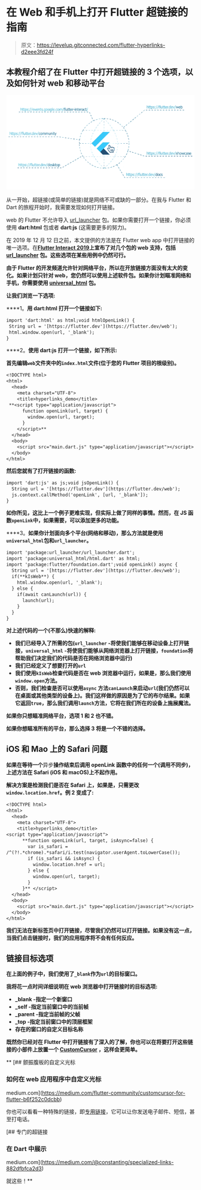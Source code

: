 # 在 Web 和手机上打开 Flutter 超链接的指南

> 原文：<https://levelup.gitconnected.com/flutter-hyperlinks-d2eee3fd24f>

## 本教程介绍了在 Flutter 中打开超链接的 3 个选项，以及如何针对 web 和移动平台

![](img/6a72801c7317f243385c8e194b54811e.png)

从一开始，超链接(或简单的链接)就是网络不可或缺的一部分。在我与 Flutter 和 Dart 的旅程开始时，我需要发现如何打开链接。

web 的 Flutter 不允许导入 [url_launcher](https://pub.dev/packages/url_launcher) 包。如果你需要打开一个链接，你必须使用 **dart:html** 包或者 **dart:js** (这需要更多的努力)。

在 2019 年 12 月 12 日之前，本文提供的方法是在 Flutter web app 中打开链接的唯一选项。在[**Flutter Interact 2019**](https://developers.google.com/events/flutter-interact)**上宣布了对几个包的 web 支持，包括 [url_launcher](https://pub.dev/packages/url_launcher) 包。这些选项在某些用例中仍然可行。**

**由于 Flutter 的开发频道允许针对网络平台，所以在开放链接方面没有太大的变化。如果计划只针对 web，您仍然可以使用上述软件包。如果你计划瞄准网络和手机，你需要使用 [universal_html](https://pub.dev/packages/universal_html) 包。**

**让我们浏览一下选项:**

****1。**用 **dart:html** 打开一个链接如下:**

```
import 'dart:html' as html;void htmlOpenLink() {
 String url = '[https://flutter.dev'](https://flutter.dev/web');
 html.window.open(url, '_blank');
}
```

****2。**使用 **dart:js** 打开一个链接，如下所示:**

**首先编辑`web`文件夹中的`index.html`文件(位于您的 Flutter 项目的根级别)。**

```
<!DOCTYPE html>
<html>
  <head>
    <meta charset="UTF-8">
    <title>hyperlinks_demo</title>
 **<script type="application/javascript">
      function openLink(url, target) { 
        window.open(url, target); 
      } 
    </script>**
  </head>
  <body>
    <script src="main.dart.js" type="application/javascript"></script>
  </body>
</html>
```

**然后您就有了打开链接的函数:**

```
import 'dart:js' as js;void jsOpenLink() {
  String url = '[https://flutter.dev'](https://flutter.dev/web');
  js.context.callMethod('openLink', [url, '_blank']);
}
```

**如你所见，这比上一个例子更难实现，但实际上做了同样的事情。然而，在 JS 函数`openLink`中，如果需要，可以添加更多的功能。**

****3。**如果你计划面向多个平台(网络和移动)，那么方法就是使用`universal_html`包和`url_launcher`。**

```
import 'package:url_launcher/url_launcher.dart';
import 'package:universal_html/html.dart' as html;
import 'package:flutter/foundation.dart';void openLink() async {
  String url = '[https://flutter.dev'](https://flutter.dev/web');    
  if(**kIsWeb**) {
    html.window.open(url, '_blank');
  } else {
    if(await canLaunch(url)) {
      launch(url);
    }
  }
}
```

**对上述代码的一个(不那么)快速的解释:**

*   **我们已经导入了所需的包(`url_launcher` -将使我们能够在移动设备上打开链接，`universal_html` -将使我们能够从网络浏览器上打开链接，`foundation`将帮助我们决定我们的代码是否在网络浏览器中运行)**
*   **我们已经定义了想要打开的`url`**
*   **我们使用`kIsWeb`检查代码是否在 web 浏览器中运行，如果是，那么我们使用`window.open`方法。**
*   **否则，我们检查是否可以使用`async` 方法`canLaunch`来启动`url`(我们仍然可以在桌面或其他类型的设备上)。我们这样做的原因是为了它的布尔结果。如果它返回`true`，那么我们调用`launch`方法，它将在我们所在的设备上施展魔法。**

**如果你只想瞄准网络平台，选项 **1** 和 **2** 也不错。**

**如果你想瞄准所有的平台，那么选择 **3** 将是一个不错的选择。**

## **iOS 和 Mao 上的 Safari 问题**

**如果在等待一个**异步**操作结束后调用 **openLink** 函数中的任何一个(调用不同步)，上述方法在 Safari (iOS 和 macOS)上不起作用。**

**解决方案是检测我们是否在 Safari 上，如果是，只需更改`window.location.href`。例 2 变成了:**

```
<!DOCTYPE html>
<html>
  <head>
    <meta charset="UTF-8">
    <title>hyperlinks_demo</title>
<script type="application/javascript">
      **function openLink(url, target, isAsync=false) {
        var is_safari = /^(?!.*chrome).*safari/i.test(navigator.userAgent.toLowerCase());
        if (is_safari && isAsync) {
          window.location.href = url;
        } else {
          window.open(url, target);
        } 
      }** </script>
  </head>
  <body>
    <script src="main.dart.js" type="application/javascript"></script>
  </body>
</html>
```

**我们无法在新标签页中打开链接，尽管我们仍然可以打开链接。如果没有这一点，当我们点击链接时，我们的应用程序将不会有任何反应。**

## **链接目标选项**

**在上面的例子中，我们使用了`_blank`作为`url`的目标窗口。**

**我将花一点时间详细说明在 web 浏览器中打开链接时的目标选项:**

*   ****_blank** -指定一个新窗口**
*   ****_self** -指定当前窗口中的当前帧**
*   ****_parent** -指定当前帧的父帧**
*   ****_top** -指定当前窗口中的顶层框架**
*   **存在的窗口的自定义目标名称**

**既然你已经对在 Flutter 中打开链接有了深入的了解，你也可以在将要打开这些链接的小部件上放置一个 [CustomCursor](https://medium.com/@constanting/customcursor-for-flutter-b6f252c0dcbb) ，这样会更简单。**

**[](https://medium.com/flutter-community/customcursor-for-flutter-b6f252c0dcbb) [## 颤振腹板的自定义光标

### 如何在 web 应用程序中自定义光标

medium.com](https://medium.com/flutter-community/customcursor-for-flutter-b6f252c0dcbb) 

你也可以看看一种特殊的链接，即[专用链接](https://medium.com/@constanting/specialized-links-882dfbfca2d3)，它可以让你发送电子邮件、短信，甚至打电话。

[](https://medium.com/@constanting/specialized-links-882dfbfca2d3) [## 专门的超链接

### 在 Dart 中展示

medium.com](https://medium.com/@constanting/specialized-links-882dfbfca2d3) 

就这些！**